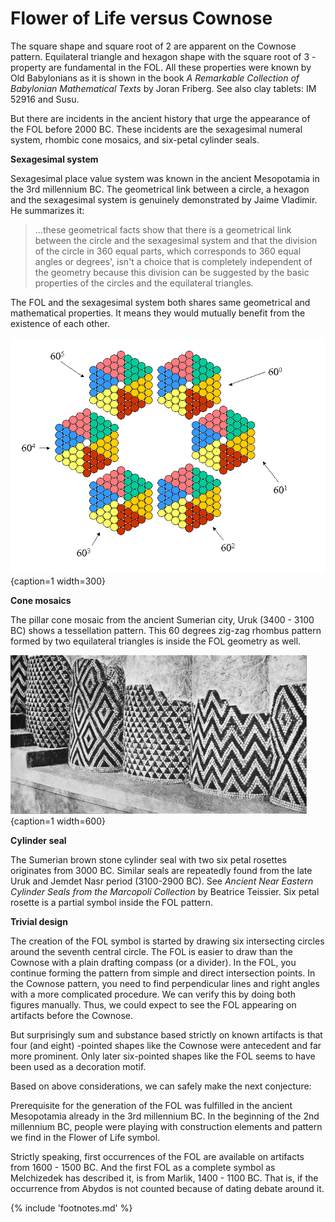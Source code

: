 # Flower of Life versus Cownose

The square shape and square root of 2 are apparent on the Cownose pattern. Equilateral triangle and hexagon shape with the square root of 3 -property are fundamental in the FOL. All these properties were known by Old Babylonians as it is shown in the book *A Remarkable Collection of Babylonian Mathematical Texts*<!-- cite author="Joran Friberg" title="A Remarkable Collection of Babylonian Mathematical Texts" date="2007" location="MS 3051 on the page 207" type="article" href="http://www.new1.dli.ernet.in/data1/upload/insa/INSA_2/20005a5d_1.pdf" --> by Joran Friberg. See also clay tablets: IM 52916<!-- cite author="David Fowler and Eleanor Robson" title="Square Root Approximations in Old Babylonian Mathematics" date="1998" location="" type="article" href="http://math.berkeley.edu/~lpachter/128a/Babylonian_sqrt2.pdf" --> and Susu<!-- cite author="Swapan Kumar Adhikaari" title="Babylonian mathematics" date="1997" location="" type="article" href="http://www.new1.dli.ernet.in/data1/upload/insa/INSA_2/20005a5d_1.pdf" -->.

But there are incidents in the ancient history that urge the appearance of the FOL before 2000 BC. These incidents are the sexagesimal numeral system, rhombic cone mosaics, and six-petal cylinder seals.

**Sexagesimal system**

Sexagesimal place value system was known in the ancient Mesopotamia in the 3rd millennium BC. The geometrical link between a circle, a hexagon and the sexagesimal system is genuinely demonstrated by Jaime Vladimir<!-- cite author="Jaime Vladimir" title="A geometrical link between the circle and sexagesimal system " date="2005" location="" type="article" href="http://halshs.archives-ouvertes.fr/docs/00/03/44/42/DOC/geometrical_link_circle_sexagesimal_system.doc" -->. He summarizes it:

> ...these geometrical facts show that there is a geometrical link between the circle and the sexagesimal system and that the division of the circle in 360 equal parts, which corresponds to 360 equal angles or degrees', isn't a choice that is completely independent of the geometry because this division can be suggested by the basic properties of the circles and the equilateral triangles.

The FOL and the sexagesimal system both shares same geometrical and mathematical properties. It means they would mutually benefit from the existence of each other.

![Abacus or calculation table in base 60 © Jaime Vladimir Torres-Heredia](./media/abacus-table.png){caption=1 width=300}

**Cone mosaics**

The pillar cone mosaic<!-- cite author="wikipedia.org" title="Cone mosaic courtyard" date="" location="" type="website" href="http://en.wikipedia.org/wiki/Uruk#mediaviewer/File:Pergamonmuseum_Inanna_01.jpg" --> from the ancient Sumerian city, Uruk (3400 - 3100 BC) shows a tessellation pattern. This 60 degrees zig-zag rhombus pattern formed by two equilateral triangles is inside the FOL geometry as well.

![Cone mosaic on a Uruk facade © Zentralarchiv der Staatlichen Museen zu Berlin - Preußischer Kulturbesitz](./media/cone-mosaic-columns.jpg){caption=1 width=600}

<!-- http://www.smb-digital.de/eMuseumPlus?service=ExternalInterface&module=collection&objectId=1755522&viewType=detailView -->

**Cylinder seal**

The Sumerian brown stone cylinder seal<!-- cite author="christies.com" title="The Sumerian brown stone cylinder seal" date="" location="" type="website" href="http://www.christies.com/lotfinder/lot/a-sumerian-brown-stone-cylinder-seal-early-2067180-details.aspx?intObjectID=2067180" --> with two six petal rosettes originates from 3000 BC. Similar seals are repeatedly found from the late Uruk and Jemdet Nasr period (3100-2900 BC). See *Ancient Near Eastern Cylinder Seals from the Marcopoli Collection*<!-- cite author="Beatrice Teissier" title="Ancient Near Eastern Cylinder Seals from the Marcopoli Collection" date="1984" location="page 117, no. 18" type="book" href="http://www.ucpress.edu/op.php?isbn=9780520049277" --> by Beatrice Teissier. Six petal rosette is a partial symbol inside the FOL pattern.


**Trivial design**

The creation of the FOL symbol is started by drawing six intersecting circles around the seventh central circle. The FOL is easier to draw than the Cownose with a plain drafting compass (or a divider). In the FOL, you continue forming the pattern from simple and direct intersection points. In the Cownose pattern, you need to find perpendicular lines and right angles with a more complicated procedure. We can verify this by doing both figures manually. Thus, we could expect to see the FOL appearing on artifacts before the Cownose.

But surprisingly sum and substance based strictly on known artifacts is that four (and eight) -pointed shapes like the Cownose were antecedent and far more prominent. Only later six-pointed shapes like the FOL seems to have been used as a decoration motif.

Based on above considerations, we can safely make the next conjecture:

<!-- note -->

Prerequisite for the generation of the FOL was fulfilled in the ancient Mesopotamia already in the 3rd millennium BC. In the beginning of the 2nd millennium BC, people were playing with construction elements and pattern we find in the Flower of Life symbol.

<!-- endnote -->

Strictly speaking, first occurrences of the FOL are available on artifacts from 1600 - 1500 BC. And the first FOL as a complete symbol as Melchizedek has described it, is from Marlik, 1400 - 1100 BC. That is, if the occurrence from Abydos is not counted because of dating debate around it.

{% include 'footnotes.md' %}
